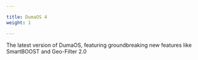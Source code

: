 ```yaml
---

title: DumaOS 4
weight: 1

---
```


The latest version of DumaOS, featuring groundbreaking new features like SmartBOOST and Geo-Filter 2.0